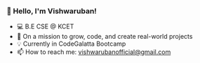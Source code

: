 ### 👋 Hello, I'm Vishwaruban!
- 💻 B.E CSE @ KCET
- 🚀 On a mission to grow, code, and create real-world projects
- 💡 Currently in CodeGalatta Bootcamp
- 📫 How to reach me: vishwarubanofficial@gmail.com


